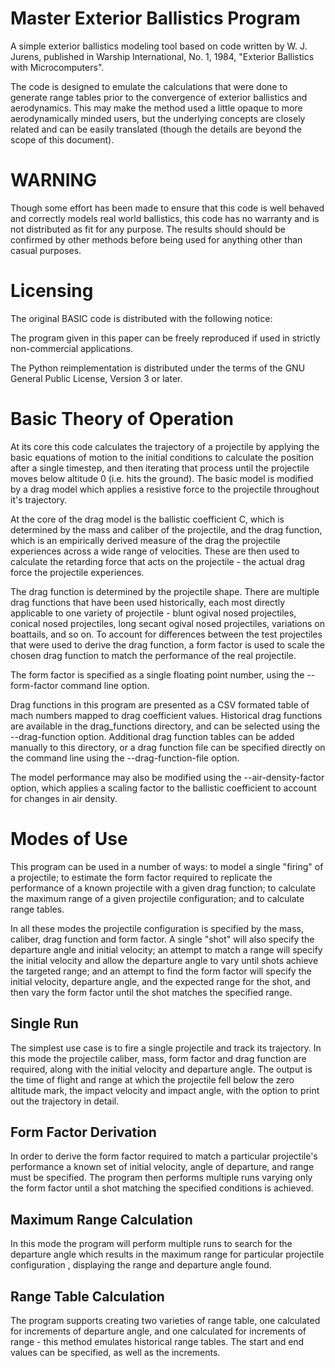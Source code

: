 # Master Exterior Ballistics Program

A simple exterior ballistics modeling tool based on code written by W. J.
Jurens, published in Warship International, No. 1, 1984, "Exterior Ballistics
with Microcomputers".

The code is designed to emulate the calculations that were done to generate
range tables prior to the convergence of exterior ballistics and aerodynamics.
This may make the method used a little opaque to more aerodynamically minded
users, but the underlying concepts are closely related and can be easily
translated (though the details are beyond the scope of this document).

# WARNING

Though some effort has been made to ensure that this code is well behaved and
correctly models real world ballistics, this code has no warranty and is not
distributed as fit for any purpose. The results should should be confirmed by
other methods before being used for anything other than casual purposes.

# Licensing

The original BASIC code is distributed with the following notice:

The program given in this paper can be freely reproduced if used in strictly
non-commercial applications.

The Python reimplementation is distributed under the terms of the GNU General
Public License, Version 3 or later.

# Basic Theory of Operation

At its core this code calculates the trajectory of a projectile by applying
the basic equations of motion to the initial conditions to calculate the
position after a single timestep, and then iterating that process until the
projectile moves below altitude 0 (i.e. hits the ground). The basic model is
modified by a drag model which applies a resistive force to the projectile
throughout it's trajectory.

At the core of the drag model is the ballistic coefficient C, which is
determined by the mass and caliber of the projectile, and the drag function,
which is an empirically derived measure of the drag the projectile experiences
across a wide range of velocities. These are then used to calculate the
retarding force that acts on the projectile - the actual drag force the
projectile experiences.

The drag function is determined by the projectile shape. There are multiple
drag functions that have been used historically, each most directly applicable
to one variety of projectile - blunt ogival nosed projectiles, conical nosed
projectiles, long secant ogival nosed projectiles, variations on boattails,
and so on. To account for differences between the test projectiles that were
used to derive the drag function, a form factor is used to scale the chosen
drag function to match the performance of the real projectile.

The form factor is specified as a single floating point number, using the
--form-factor command line option.

Drag functions in this program are presented as a CSV formated table of mach
numbers mapped to drag coefficient values. Historical drag functions are
available in the drag_functions directory, and can be selected using the
--drag-function option. Additional drag function tables can be added manually
to this directory, or a drag function file can be specified directly on the
command line using the --drag-function-file option.

The model performance may also be modified using the --air-density-factor
option, which applies a scaling factor to the ballistic coefficient to account
for changes in air density.

# Modes of Use

This program can be used in a number of ways: to model a single "firing" of a
projectile; to estimate the form factor required to replicate the performance
of a known projectile with a given drag function; to calculate the maximum
range of a given projectile configuration; and to calculate range tables.

In all these modes the projectile configuration is specified by the mass,
caliber, drag function and form factor. A single "shot" will also specify the
departure angle and initial velocity; an attempt to match a range will specify
the initial velocity and allow the departure angle to vary until shots achieve
the targeted range; and an attempt to find the form factor will specify the
initial velocity, departure angle, and the expected range for the shot, and
then vary the form factor until the shot matches the specified range.

## Single Run

The simplest use case is to fire a single projectile and track its trajectory.
In this mode the projectile caliber, mass, form factor and drag function are
required, along with the initial velocity and departure angle. The output is
the time of flight and range at which the projectile fell below the zero
altitude mark, the impact velocity and impact angle, with the option to print
out the trajectory in detail.

## Form Factor Derivation

In order to derive the form factor required to match a particular projectile's
performance a known set of initial velocity, angle of departure, and range must
be specified. The program then performs multiple runs varying only the form
factor until a shot matching the specified conditions is achieved.

## Maximum Range Calculation

In this mode the program will perform multiple runs to search for the departure
angle which results in the maximum range for particular projectile configuration
, displaying the range and departure angle found.

## Range Table Calculation

The program supports creating two varieties of range table, one calculated for
increments of departure angle, and one calculated for increments of range -
this method emulates historical range tables. The start and end values can be
specified, as well as the increments.
